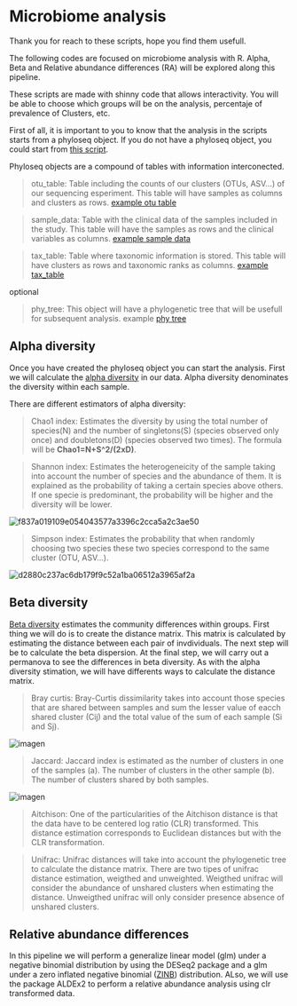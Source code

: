 # Microbiome analysis
Thank you for reach to these scripts, hope you find them usefull.

The following codes are focused on microbiome analysis with R.
Alpha, Beta and Relative abundance differences (RA) will be explored along this pipeline.

These scripts are made with shinny code that allows interactivity.
You will be able to choose which groups will be on the analysis, percentaje of prevalence of Clusters, etc.

First of all, it is important to you to know that the analysis in the scripts starts from a phyloseq object.
If you do not have a phyloseq object, you could start from [this script](https://github.com/Brochado-Kith/microbiome_analysis/blob/main/Scripts/creating_phyloseq_object.rmd).

Phyloseq objects are a compound of tables with information interconected.

> otu_table: Table including the counts of our clusters (OTUs, ASV...) of our sequencing esperiment. This table will have samples as columns and clusters as rows. [example otu table](https://github.com/Brochado-Kith/microbiome_analysis/blob/main/data/OTU_table.txt)

> sample_data: Table with the clinical data of the samples included in the study. This table will have the samples as rows and the clinical variables as columns. [example sample data]()

> tax_table: Table where taxonomic information is stored. This table will have clusters as rows and taxonomic ranks as columns. [example tax_table]()

optional

> phy_tree: This object will have a phylogenetic tree that will be usefull for subsequent analysis. example [phy tree]()

## Alpha diversity

Once you have created the phyloseq object you can start the analysis.
First we will calculate the [alpha diversity](https://github.com/Brochado-Kith/microbiome_analysis/blob/main/Scripts/Alpha_diversity.rmd) in our data. Alpha diversity denominates the diversity within each sample. 

There are different estimators of alpha diversity:

> Chao1 index: Estimates the diversity by using the total number of species(N) and the number of singletons(S) (species observed only once) and doubletons(D) (species observed two times). The formula will be **Chao1=N+S^2/(2xD)**.

> Shannon index: Estimates the heterogeneicity of the sample taking into account the number of species and the abundance of them. It is explained as the probability of taking a certain species above others. If one specie is predominant, the probability will be higher and the diversity will be lower.

![f837a019109e054043577a3396c2cca5a2c3ae50](https://github.com/Brochado-Kith/microbiome_analysis/assets/135698696/efd0d792-ace9-457d-b06e-b1b94d67cc74)

> Simpson index: Estimates the probability that when randomly choosing two species these two species correspond to the same cluster (OTU, ASV...).

![d2880c237ac6db179f9c52a1ba06512a3965af2a](https://github.com/Brochado-Kith/microbiome_analysis/assets/135698696/cdc91246-19ec-4303-9a18-85e8b9fe8510)

## Beta diversity
[Beta diversity](https://github.com/Brochado-Kith/microbiome_analysis/blob/main/Scripts/Beta_diversity.rmd) estimates the community differences within groups.
First thing we will do is to create the distance matrix. This matrix is calculated by estimating the distance between each pair of invdividuals. The next step will be to calculate the beta dispersion. At the final step, we will carry out a permanova to see the differences in beta diversity.
As with the alpha diversity stimation, we will have differents ways to calculate the distance matrix.

> Bray curtis: Bray-Curtis dissimilarity takes into account those species that are shared between samples and sum the lesser value of eacch shared cluster (Cij) and the total value of the sum of each sample (Si and Sj).

![imagen](https://github.com/Brochado-Kith/microbiome_analysis/assets/135698696/e12c9801-ddcf-4ae4-9c00-1c18c9a430cc)


> Jaccard: Jaccard index is estimated as the number of clusters in one of the samples (a). The number of clusters in the other sample (b). The number of clusters shared by both samples.

![imagen](https://github.com/Brochado-Kith/microbiome_analysis/assets/135698696/3f5ab013-a3c8-414b-9f17-6e704992a0aa)


> Aitchison: One of the particularities of the Aitchison distance is that the data have to be centered log ratio (CLR) transformed. This distance estimation corresponds to Euclidean distances but with the CLR transformation.

> Unifrac: Unifrac distances will take into account the phylogenetic tree to calculate the distance matrix. There are two tipes of unifrac distance estimation, weigthed and unweighted. Weigthed unifrac will consider the abundance of unshared clusters when estimating the distance. Unweigthed unifrac will only consider presence absence of unshared clusters.

## Relative abundance differences

In this pipeline we will perform a generalize linear model (glm) under a negative binomial distribution by using the DESeq2 package and a glm under a zero inflated negative binomial ([ZINB](https://github.com/Brochado-Kith/microbiome_analysis/blob/main/Scripts/Relative_abundance/Relative_abundance_ZINB)) distribution.
ALso, we will use the package ALDEx2 to perform a relative abundance analysis using clr transformed data.


